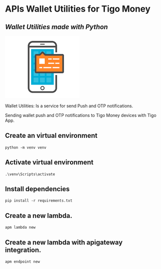 # APIs Wallet Utilities for Tigo Money

## _Wallet Utilities made with Python_

![x][def]

[def]: /img/icon_utilities.png

Wallet Utilities: Is a service for send Push and OTP notifications.

Sending wallet push and OTP notifications to Tigo Money devices with Tigo App.

## Create an virtual environment

```shell
python -m venv venv
```

## Activate virtual environment

```shell
.\venv\Scripts\activate
```

## Install dependencies

```shell
pip install -r requirements.txt
```

## Create a new lambda.

```shell
apm lambda new
```

## Create a new lambda with apigateway integration.

```shell
apm endpoint new
```

